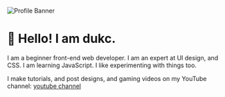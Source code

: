 ![Profile Banner](https://i.imgur.com/5iNuFyj.png)

# 👋 Hello! I am dukc.

I am a beginner front-end web developer.
I am an expert at UI design, and CSS.
I am learning JavaScript.
I like experimenting with things too.


I make tutorials, and post designs, and gaming videos on my YouTube channel: [youtube channel](https://www.youtube.com/@dukc0)

